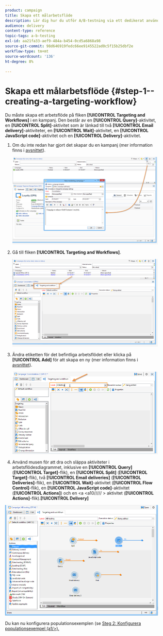 ```yaml
---
product: campaign
title: Skapa ett målarbetsflöde
description: Lär dig hur du utför A/B-testning via ett dedikerat användningsfall.
audience: delivery
content-type: reference
topic-tags: a-b-testing
exl-id: aa21fa33-aef9-484a-b454-0cd5a6868a98
source-git-commit: 98d646919fedc66ee9145522ad0c5f15b25dbf2e
workflow-type: tm+mt
source-wordcount: '136'
ht-degree: 8%

---
```


# Skapa ett målarbetsflöde {#step-1--creating-a-targeting-workflow}

Du måste skapa ett arbetsflöde på fliken **[!UICONTROL Targeting and Workflows]** i en kampanj. Den består av en **[!UICONTROL Query]**-aktivitet, en **[!UICONTROL Split]**-aktivitet som är länkad till två **[!UICONTROL Email delivery]**-aktiviteter, en **[!UICONTROL Wait]**-aktivitet, en **[!UICONTROL JavaScript code]**-aktivitet och en **[!UICONTROL Delivery]**-aktivitet.

1. Om du inte redan har gjort det skapar du en kampanj (mer information finns i [avsnittet](../../campaign/using/setting-up-marketing-campaigns.md#creating-a-campaign)).

   ![](assets/use_case_abtesting_targetwkfl_001.png)

1. Gå till fliken **[!UICONTROL Targeting and Workflows]**.

   ![](assets/use_case_abtesting_targetwkfl_002.png)

1. Ändra etiketten för det befintliga arbetsflödet eller klicka på **[!UICONTROL Add]** för att skapa en ny (mer information finns i [avsnittet](../../campaign/using/marketing-campaign-deliveries.md#selecting-the-target-population)).

   ![](assets/use_case_abtesting_targetwkfl_003.png)

1. Använd musen för att dra och släppa aktiviteter i arbetsflödesdiagrammet, inklusive en **[!UICONTROL Query]** (**[!UICONTROL Target]**-flik), en **[!UICONTROL Split]** (**[!UICONTROL Target]**-flik), två **[!UICONTROL Email deliveries]** (**[!UICONTROL Deliveries]**-flik), en **[!UICONTROL Wait]**-aktivitet (**[!UICONTROL Flow Control]**-flik), en **[!UICONTROL JavaScript code]**-aktivitet (**[!UICONTROL Actions]**) och en &lt;a &lt;a10///// > aktivitet (**[!UICONTROL Actions]**-flik).**[!UICONTROL Delivery]**

![](assets/use_case_abtesting_targetwkfl_004.png)

Du kan nu konfigurera populationsexemplen (se [Steg 2: Konfigurera populationsexempel (a1/>).](../../delivery/using/a-b-testing-uc-population-samples.md)
